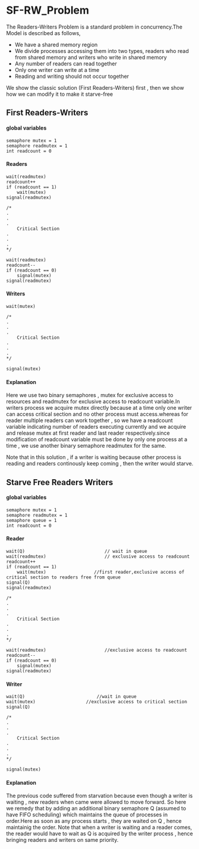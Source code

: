 # SF-RW_Problem

The Readers-Writers Problem is a standard problem in concurrency.The Model is described as follows,


* We have a shared memory region
* We divide processes accessing them into two types, readers who read from shared memory and writers who write in shared memory
* Any number of readers can read together
* Only one writer can write at a time
* Reading and writing should not occur together

We show the classic solution (First Readers-Writers) first , then we show how we can modify it to make it starve-free

## First Readers-Writers

#### global variables

```
semaphore mutex = 1
semaphore readmutex = 1
int readcount = 0
```

#### Readers

```                             
wait(readmutex)                      
readcount++
if (readcount == 1)
	wait(mutex)                  
signal(readmutex)

/* 
.
.
.
	Critical Section
.
.
.
*/

wait(readmutex)                      
readcount--
if (readcount == 0)
	signal(mutex)
signal(readmutex)
```

#### Writers

```
wait(mutex)	                  

/* 
.
.
.
	Critical Section
.
.
.
*/

signal(mutex)
```

#### Explanation

Here we use two binary semaphores , mutex for exclusive access to resources and readmutex for exclusive access to readcount variable.In writers process we acquire mutex directly because at a time only one writer can access critical section and no other process must access.whereas for reader multiple readers can work together , so we have a readcount variable indicating number of readers executing currently and we acquire and release mutex at first reader and last reader respectively.since modification of readcount variable must be done by only one process at a time , we use another binary semaphore readmutex for the same.

Note that in this solution , if a writer is waiting because other process is reading and readers continously keep coming , then the writer would starve.

## Starve Free Readers Writers

#### global variables


```
semaphore mutex = 1
semaphore readmutex = 1
semaphore queue = 1
int readcount = 0
```

#### Reader

```
wait(Q)                              // wait in queue 
wait(readmutex)                      // exclusive access to readcount
readcount++
if (readcount == 1)
	wait(mutex)                  //first reader,exclusive access of critical section to readers free from queue
signal(Q)
signal(readmutex)

/* 
.
.
.
	Critical Section
.
.
.
*/

wait(readmutex)                      //exclusive access to readcount
readcount--
if (readcount == 0)
	signal(mutex)
signal(readmutex)	 
```

#### Writer

```
wait(Q)                           //wait in queue
wait(mutex)	                  //exclusive access to critical section
signal(Q)

/* 
.
.
.
	Critical Section
.
.
.
*/

signal(mutex)
```

#### Explanation

The previous code suffered from starvation because even though a writer is waiting , new readers when came were allowed to move forward. So here we remedy that by adding an additional binary semaphore Q (assumed to have FIFO scheduling) which maintains the queue of processes in order.Here as soon as any process starts , they are waited on Q , hence maintainig the order. Note that when a writer is waiting and a reader comes, the reader would have to wait as Q is acquired by the writer process , hence bringing readers and writers on same priority.
